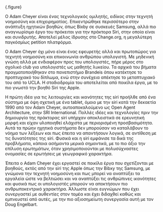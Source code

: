 {.figure}

Ο Adam Cheyer είναι ένας τεχνολογικός ομιλητής, ειδίκος στην τεχνητή νοημοσύνη και επιχειρηματίας. Επικεντρώθηκε περισσότερο στην ανάπτυξη ηχητικών βοηθών, όπως Bixby σε συσκευές Samsung, αλλά πιο αναγνωρίσιμο έργο του πρόκειται για την πράκτορα Siri, στην οποία είναι και συνιδρυτής. Αποτελεί μέλος ίδρυσης στο Change.org, η μεγαλύτερη παγκόσμίως petition πλατφόρμα.

Ο Adam Cheyer όχι μόνο είναι ένας εφευρετής αλλά και πρωτοπώρος για τεχνητή νοημοσύνη και επικοινωνία ανθρώπου υπολογιστή. Με μηδενική γνώση αλλά με ενδιαφέρον προς του υπολογιστές, πήρε μέρος στο σχολικό club για υπολογιστές ως μαθητής λυκείου. Τα αρχικά του βήματα πραγματοποιήθηκαν στο πανεπιστήμιο Brandeis όπου κατέκτησε το προπτυχιακό του δίπλωμα, ενώ στην συνέχεια απέκτησε το μεταπτυχιακό του από το UCLA. Η σταδιοδρομία του αποτελείται από ποικίλα έργα, με το πιο γνωστό την βοηθό Siri της Apple.

Η πρώτη ιδέα για τις λειτουργίες και ικανότητες της siri προήλθε από ένα σύστημα με όψη σχετική με ένα tablet, όμοιο με την siri κατά την δεκαετία 1990 από τον Adam Cheyer, αυτοαποκαλούμενο ως Open Agent Architecture, στην SRI International. Πολλές ιδέες και τεχνολογίες πριν την δημιουργία της πράκτορας siri υπήρχαν αποκλειστικά σε ερευνητική μορφή και είχαν υλοποιηθεί ελάχιστα με περιορισμένη προσβασιμότητα. Αυτά τα πρώην ηχητικά συστήματα δεν μπορούσαν να καταλάβουν το νόημα των λέξεων και πως έπειτα να απαντήσουν λογικά, σε αντίθεση με τις δυνατότητες της siri. Φυσικά και η siri εμφάνισε τα δικά της προβλήματα, κάποια ασήμαντα μερικά σημαντικά, με το πιο άξιο την επίλυση ερωτημάτων, όταν χρησιμοποιούνται με πολυσύχναστες ονομασίες σε ερωτήσεις με γεωγραφικό χαρακτήρα.

Έπειτα ο Adam Cheyer έχει εργαστεί σε ποικίλα έργα που σχετίζονται με βοηθούς, εκτός από την siri της Apple όπως την Bibxy της Samsung, με γνώμονα την τεχνητή νοημοσύνη και πως μπορεί να αναπτύξει τα εργαλεία ώστε να βελτιώσει και να αναπτύξει τις ανθρώπινες ικανότητες και φυσικά πως οι υπολογιστές μπορούν να αποκτήσουν πιο ανθρωποκεντρικό χαρακτήρα. Άλλωστε είναι ευγνώμων που έχει συνεργαστεί με αυθεντίες στον τομέα και έχει διδαχθεί καθώς και εμπνευστεί από αυτές, με την πιο αξιοσημείωτη συνεργασία αυτή με τον Doug Engelbart.
